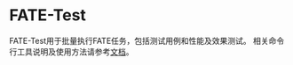 # FATE-Test

FATE-Test用于批量执行FATE任务，包括测试用例和性能及效果测试。
相关命令行工具说明及使用方法请参考[文档](doc/tutorial/fate_test.md)。
